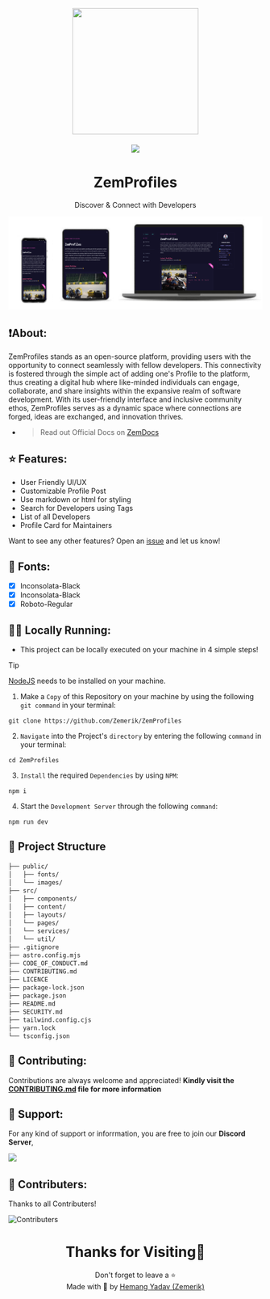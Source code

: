 
<p align = "center">

<img src = "public/favicon.png" style = "height:250px;width:250px">

<br>

<br>

<img src = "https://skillicons.dev/icons?i=astro,typescript,javascript,react,tailwind,css,markdown,nodejs,vscode,vercel,github&perline=25">

</p>

<h1 align = "center">
  ZemProfiles
</h1>

<p align = "center">
  Discover & Connect with Developers
</p>

<p align = "center">
  <img src = "public/Screenshot.png">
</p>

## ❗About:

ZemProfiles stands as an open-source platform, providing users with the opportunity to connect seamlessly with fellow developers. This connectivity is fostered through the simple act of adding one's Profile to the platform, thus creating a digital hub where like-minded individuals can engage, collaborate, and share insights within the expansive realm of software development. With its user-friendly interface and inclusive community ethos, ZemProfiles serves as a dynamic space where connections are forged, ideas are exchanged, and innovation thrives.

- > Read out Official Docs on [ZemDocs](https://zemdocs.vercel.app/en/zemprofiles/introduction)

## ⭐ Features:

- User Friendly UI/UX
- Customizable Profile Post
- Use markdown or html for styling
- Search for Developers using Tags
- List of all Developers
- Profile Card for Maintainers

Want to see any other features? Open an [issue](https://github.com/Zemerik/ZemProfiles/issues) and let us know!

## 💬 Fonts:

- [x] Inconsolata-Black
- [x] Inconsolata-Black
- [x] Roboto-Regular

## 🏃‍♂️ Locally Running:

- This project can be locally executed on your machine in 4 simple steps!

> [!Tip]
> [NodeJS](https://nodejs.org/) needs to be installed on your machine. 


1. Make a `Copy` of this Repository on your machine by using the following `git command` in your terminal:

```
git clone https://github.com/Zemerik/ZemProfiles
```

2. `Navigate` into the Project's `directory` by entering the following `command` in your terminal:

```
cd ZemProfiles
```

3. `Install` the required `Dependencies` by using `NPM`:

```nodejs
npm i
```

4. Start the `Development Server` through the following `command`:

```nodejs
npm run dev
```

## 🚀 Project Structure

```text
├── public/
│   ├── fonts/
│   └── images/
├── src/
│   ├── components/
│   ├── content/
│   ├── layouts/
│   └── pages/
│   └── services/
│   └── util/
├── .gitignore
├── astro.config.mjs
├── CODE_OF_CONDUCT.md
├── CONTRIBUTING.md
├── LICENCE
├── package-lock.json
├── package.json
├── README.md
├── SECURITY.md
├── tailwind.config.cjs
├── yarn.lock
└── tsconfig.json
```

## 🤝 Contributing:

Contributions are always welcome and appreciated! **Kindly visit the [CONTRIBUTING.md](https://github.com/Zemerik/ZemProfiles/blob/main/CONTRIBUTING.md) file for more information**
    

## 💁 Support:

For any kind of support or inforrmation, you are free to join our **Discord Server**,

<a href = "https://discord.gg/UF9KsmuGbr">
  <img src = "https://invidget.switchblade.xyz/UF9KsmuGbr">
</a>

## 🥳 Contributers:

Thanks to all Contributers!

![Contributers](https://contrib.rocks/image?repo=Zemerik/ZemProfiles)

<h1 align = "center">
  Thanks for Visiting🙏
</h1>

<p align = "center">
  Don't forget to leave a ⭐
  <br>
  Made with 💖 by <a href = "https://github.com/Zemerik">Hemang Yadav (Zemerik)</a>
</p>

